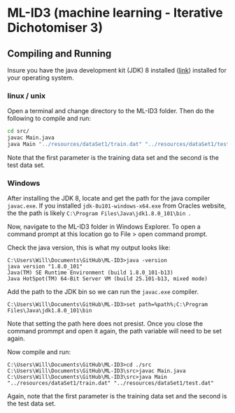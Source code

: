 # ML-ID3 (machine learning - Iterative Dichotomiser 3)


Compiling and Running
---------
Insure you have the java development kit (JDK) 8 installed ([link](http://www.oracle.com/technetwork/java/javase/downloads/jdk8-downloads-2133151.html)) installed for your operating system. 

### linux / unix

Open a terminal and change directory to the ML-ID3 folder. Then do the following to compile and run:

```bash
cd src/
javac Main.java
java Main "../resources/dataSet1/train.dat" "../resources/dataSet1/test.dat"
```
Note that the first parameter is the training data set and the second is the test data set.

### Windows

After installing the JDK 8, locate and get the path for the java compiler `javac.exe`. If you installed `jdk-8u101-windows-x64.exe` from Oracles website, the the path is likely `C:\Program Files\Java\jdk1.8.0_101\bin
`.

Now, navigate to the ML-ID3 folder in Windows Explorer. To open a command prompt at this location go to File > open command prompt.

Check the java version, this is what my output looks like:
```shell
C:\Users\Will\Documents\GitHub\ML-ID3>java -version
java version "1.8.0_101"
Java(TM) SE Runtime Environment (build 1.8.0_101-b13)
Java HotSpot(TM) 64-Bit Server VM (build 25.101-b13, mixed mode)
```

Add the path to the JDK bin so we can run the `javac.exe` compiler.
```shell
C:\Users\Will\Documents\GitHub\ML-ID3>set path=%path%;C:\Program Files\Java\jdk1.8.0_101\bin
```

Note that setting the path here does not presist. Once you close the command prommpt and open it again, the path variable will need to be set again.

Now compile and run:

```shell
C:\Users\Will\Documents\GitHub\ML-ID3>cd ./src
C:\Users\Will\Documents\GitHub\ML-ID3\src>javac Main.java
C:\Users\Will\Documents\GitHub\ML-ID3\src>java Main "../resources/dataSet1/train.dat" "../resources/dataSet1/test.dat"
```

Again, note that the first parameter is the training data set and the second is the test data set.

